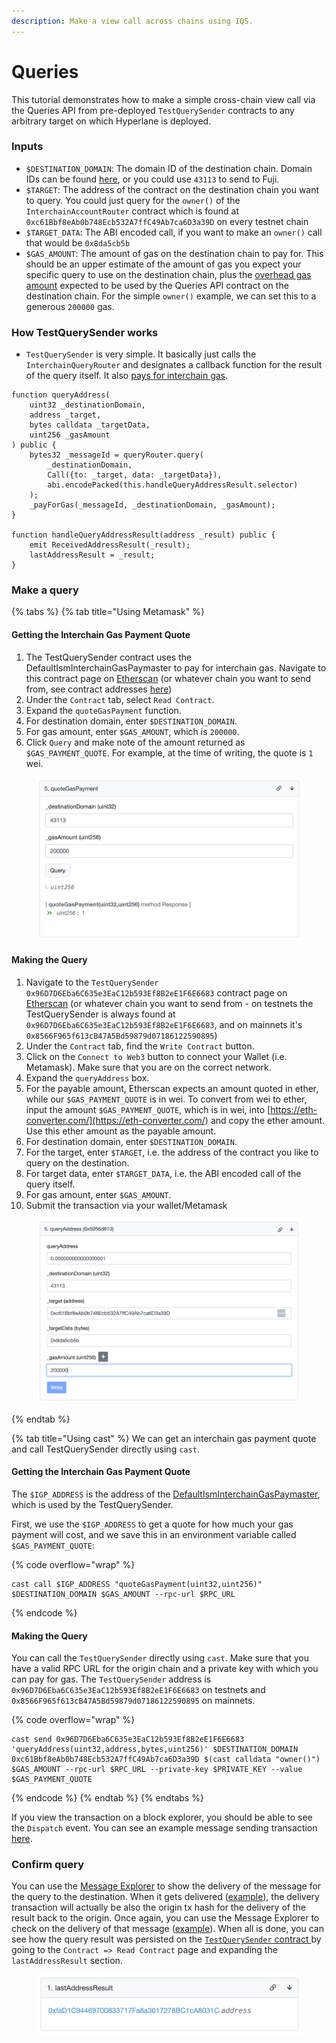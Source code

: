 ```yaml
---
description: Make a view call across chains using IQS.
---
```


# Queries

This tutorial demonstrates how to make a simple cross-chain view call via the Queries API from pre-deployed `TestQuerySender` contracts to any arbitrary target on which Hyperlane is deployed.

### Inputs

* `$DESTINATION_DOMAIN`: The domain ID of the destination chain. Domain IDs can be found [here](../../resources/domains.md), or you could use `43113` to send to Fuji.
* `$TARGET`: The address of the contract on the destination chain you want to query. You could just query for the `owner()` of the `InterchainAccountRouter` contract which is found at `0xc61Bbf8eAb0b748Ecb532A7ffC49Ab7ca6D3a39D` on every testnet chain
* `$TARGET_DATA`: The ABI encoded call, if you want to make an `owner()` call that would be `0x8da5cb5b`
* `$GAS_AMOUNT`: The amount of gas on the destination chain to pay for. This should be an upper estimate of the amount of gas you expect your specific query to use on the destination chain, plus the [overhead gas amount](../../api-reference/query.md#paying-for-interchain-gas) expected to be used by the Queries API contract on the destination chain. For the simple `owner()` example, we can set this to a generous `200000` gas.

### How TestQuerySender works

* `TestQuerySender` is very simple. It basically just calls the `InterchainQueryRouter` and designates a callback function for the result of the query itself. It also [pays for interchain gas](../../api-reference/query.md#paying-for-interchain-gas).

```solidity
function queryAddress(
    uint32 _destinationDomain,
    address _target,
    bytes calldata _targetData,
    uint256 _gasAmount
) public {
    bytes32 _messageId = queryRouter.query(
        _destinationDomain,
        Call({to: _target, data: _targetData}),
        abi.encodePacked(this.handleQueryAddressResult.selector)
    );
    _payForGas(_messageId, _destinationDomain, _gasAmount);
}

function handleQueryAddressResult(address _result) public {
    emit ReceivedAddressResult(_result);
    lastAddressResult = _result;
}
```

### Make a query

{% tabs %}
{% tab title="Using Metamask" %}
#### Getting the Interchain Gas Payment Quote

1. The TestQuerySender contract uses the DefaultIsmInterchainGasPaymaster to pay for interchain gas. Navigate to this contract page on [Etherscan](https://goerli.etherscan.io/address/0xF90cB82a76492614D07B82a7658917f3aC811Ac1) (or whatever chain you want to send from, see contract addresses [here](../../resources/addresses.md#defaultisminterchaingaspaymaster))
2. Under the `Contract` tab, select `Read Contract`.
3. Expand the `quoteGasPayment` function.
4. For destination domain, enter `$DESTINATION_DOMAIN`.
5. For gas amount, enter `$GAS_AMOUNT`, which is `200000`.
6. Click `Query` and make note of the amount returned as `$GAS_PAYMENT_QUOTE`. For example, at the time of writing, the quote is `1` wei.

<figure><img src="../../.gitbook/assets/Screen Shot 2023-01-31 at 1.55.10 PM (1).png" alt=""><figcaption></figcaption></figure>

#### Making the Query

1. Navigate to the `TestQuerySender` `0x96D7D6Eba6C635e3EaC12b593Ef8B2eE1F6E6683` contract page on [Etherscan](https://goerli.etherscan.io/address/0xF49ed566145eA1773c4Fb788b143Bd99f17b2024) (or whatever chain you want to send from - on testnets the TestQuerySender is always found at `0x96D7D6Eba6C635e3EaC12b593Ef8B2eE1F6E6683`, and on mainnets it's `0x8566F965f613cB47A5Bd59879d07186122590895`)
2. Under the `Contract` tab, find the `Write Contract` button.
3. Click on the `Connect to Web3` button to connect your Wallet (i.e. Metamask). Make sure that you are on the correct network.
4. Expand the `queryAddress` box.
5. For the payable amount, Etherscan expects an amount quoted in ether, while our `$GAS_PAYMENT_QUOTE` is in wei. To convert from wei to ether, input the amount `$GAS_PAYMENT_QUOTE`, which is in wei, into [https://eth-converter.com/](https://eth-converter.com/) and copy the ether amount. Use this ether amount as the payable amount.
6. For destination domain, enter `$DESTINATION_DOMAIN`.
7. For the target, enter `$TARGET`, i.e. the address of the contract you like to query on the destination.
8. For target data, enter `$TARGET_DATA`, i.e. the ABI encoded call of the query itself.
9. For gas amount, enter `$GAS_AMOUNT`.
10. Submit the transaction via your wallet/Metamask

<figure><img src="../../.gitbook/assets/Screen Shot 2023-01-31 at 2.14.07 PM.png" alt=""><figcaption></figcaption></figure>
{% endtab %}

{% tab title="Using cast" %}
We can get an interchain gas payment quote and call TestQuerySender directly using `cast`.&#x20;

#### Getting the Interchain Gas Payment Quote

The `$IGP_ADDRESS` is the address of the [DefaultIsmInterchainGasPaymaster](../../resources/addresses.md#defaultisminterchaingaspaymaster-1), which is used by the TestQuerySender.

First, we use the `$IGP_ADDRESS` to get a quote for how much your gas payment will cost, and we save this in an environment variable called `$GAS_PAYMENT_QUOTE`:

{% code overflow="wrap" %}
```shell
cast call $IGP_ADDRESS "quoteGasPayment(uint32,uint256)" $DESTINATION_DOMAIN $GAS_AMOUNT --rpc-url $RPC_URL
```
{% endcode %}

#### Making the Query

You can call the `TestQuerySender` directly using `cast`. Make sure that you have a valid RPC URL for the origin chain and a private key with which you can pay for gas. The `TestQuerySender` address is `0x96D7D6Eba6C635e3EaC12b593Ef8B2eE1F6E6683` on testnets and `0x8566F965f613cB47A5Bd59879d07186122590895` on mainnets.

{% code overflow="wrap" %}
```shell
cast send 0x96D7D6Eba6C635e3EaC12b593Ef8B2eE1F6E6683 'queryAddress(uint32,address,bytes,uint256)' $DESTINATION_DOMAIN 0xc61Bbf8eAb0b748Ecb532A7ffC49Ab7ca6D3a39D $(cast calldata "owner()") $GAS_AMOUNT --rpc-url $RPC_URL --private-key $PRIVATE_KEY --value $GAS_PAYMENT_QUOTE
```
{% endcode %}
{% endtab %}
{% endtabs %}

If you view the transaction on a block explorer, you should be able to see the `Dispatch` event. You can see an example message sending transaction [here](https://goerli.etherscan.io/tx/0x193b6e25d49a7c3ca0ad70467d9bd0911cc65dc8735470d41a544be934b58b36#eventlog).

### Confirm query

You can use the [Message Explorer](https://explorer.hyperlane.xyz/) to show the delivery of the message for the query to the destination. When it gets delivered ([example](https://explorer.hyperlane.xyz/message/c9678d49de18267ef2afae7b0c42035cb85df28bb8681cb296d772cb81207a40)), the delivery transaction will actually be also the origin tx hash for the delivery of the result back to the origin. Once again, you can use the Message Explorer to check on the delivery of that message ([example](https://explorer.hyperlane.xyz/message/bf38835a7b58fe28c8ec4b35e6a97fee6b44ca85cb843c0793373ccc7a9d3bfa)). When all is done, you can see how the query result was persisted on the [`TestQuerySender` contract ](https://goerli.etherscan.io/address/0x96D7D6Eba6C635e3EaC12b593Ef8B2eE1F6E6683#readContract)by going to the `Contract => Read Contract` page and expanding the `lastAddressResult` section.

<figure><img src="../../.gitbook/assets/Screen Shot 2023-01-31 at 2.28.57 PM.png" alt=""><figcaption></figcaption></figure>
